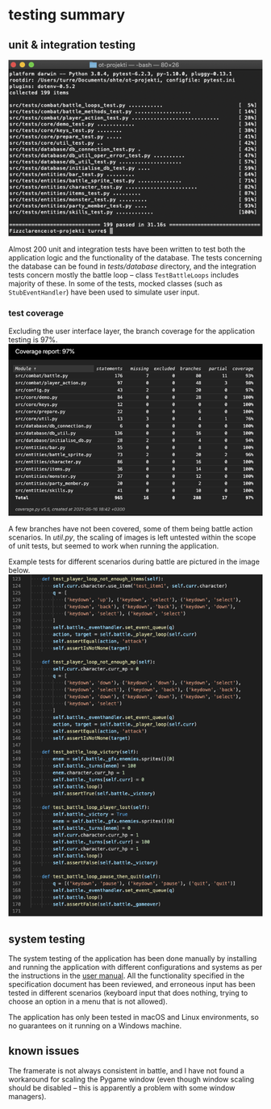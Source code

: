# testing summary
## unit & integration testing
![Pytest summary](https://github.com/nuclearkittens/ot-projekti/blob/master/documentation/images/tests_run.png)

Almost 200 unit and integration tests have been written to test both the application logic and the functionality of the database. The tests concerning the database can be found in *tests/database* directory, and the integration tests concern mostly the battle loop – class `TestBattleLoops` includes majority of these. In some of the tests, mocked classes (such as `StubEventHandler`) have been used to simulate user input.

### test coverage
Excluding the user interface layer, the branch coverage for the application testing is 97%.
![Coverage report](https://github.com/nuclearkittens/ot-projekti/blob/master/documentation/images/coverage_report_210516.png)

A few branches have not been covered, some of them being battle action scenarios. In *util.py*, the scaling of images is left untested within the scope of unit tests, but seemed to work when running the application.

Example tests for different scenarios during battle are pictured in the image below.
![Example tests](https://github.com/nuclearkittens/ot-projekti/blob/master/documentation/images/test_examples.png)

## system testing

The system testing of the application has been done manually by installing and running the application with different configurations and systems as per the instructions in the [user manual](https://github.com/nuclearkittens/ot-projekti/blob/master/documentation/user_manual.md). All the functionality specified in the specification document has been reviewed, and erroneous input has been tested in different scenarios (keyboard input that does nothing, trying to choose an option in a menu that is not allowed).

The application has only been tested in macOS and Linux environments, so no guarantees on it running on a Windows machine.

## known issues

The framerate is not always consistent in battle, and I have not found a workaround for scaling the Pygame window (even though window scaling should be disabled – this is apparently a problem with some window managers).
